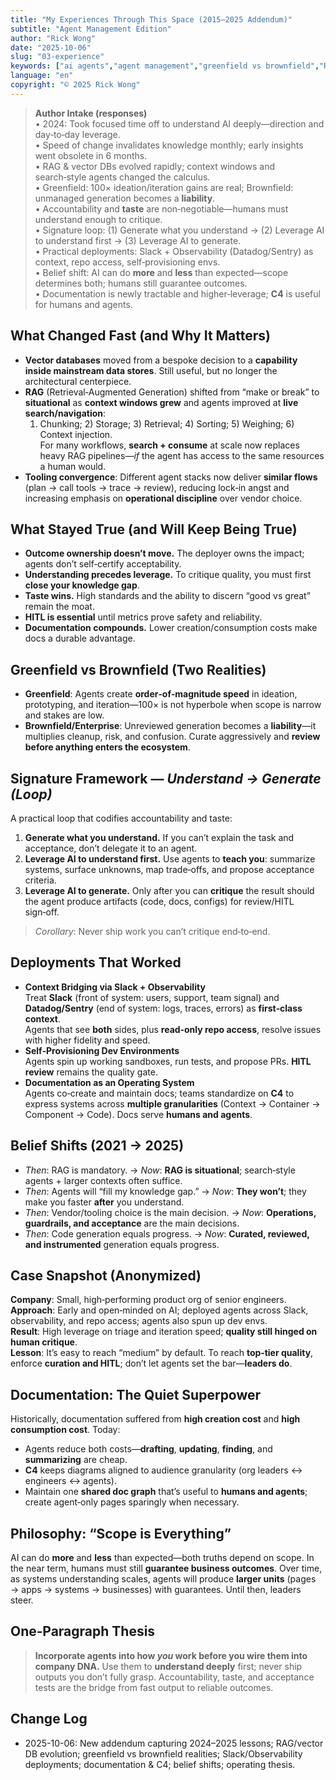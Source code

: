 ```yaml
---
title: "My Experiences Through This Space (2015–2025 Addendum)"
subtitle: "Agent Management Edition"
author: "Rick Wong"
date: "2025-10-06"
slug: "03-experience"
keywords: ["ai agents","agent management","greenfield vs brownfield","RAG","vector databases","C4 diagrams","documentation","observability","HITL"]
language: "en"
copyright: "© 2025 Rick Wong"
---
```


> **Author Intake (responses)**  
> • 2024: Took focused time off to understand AI deeply—direction and day‑to‑day leverage.  
> • Speed of change invalidates knowledge monthly; early insights went obsolete in 6 months.  
> • RAG & vector DBs evolved rapidly; context windows and search‑style agents changed the calculus.  
> • Greenfield: 100× ideation/iteration gains are real; Brownfield: unmanaged generation becomes a **liability**.  
> • Accountability and **taste** are non‑negotiable—humans must understand enough to critique.  
> • Signature loop: (1) Generate what you understand → (2) Leverage AI to understand first → (3) Leverage AI to generate.  
> • Practical deployments: Slack + Observability (Datadog/Sentry) as context, repo access, self‑provisioning envs.  
> • Belief shift: AI can do **more** and **less** than expected—scope determines both; humans still guarantee outcomes.  
> • Documentation is newly tractable and higher‑leverage; **C4** is useful for humans and agents.

## What Changed Fast (and Why It Matters)
- **Vector databases** moved from a bespoke decision to a **capability inside mainstream data stores**. Still useful, but no longer the architectural centerpiece.  
- **RAG** (Retrieval‑Augmented Generation) shifted from “make or break” to **situational** as **context windows grew** and agents improved at **live search/navigation**:  
  1) Chunking; 2) Storage; 3) Retrieval; 4) Sorting; 5) Weighing; 6) Context injection.  
  For many workflows, **search + consume** at scale now replaces heavy RAG pipelines—*if* the agent has access to the same resources a human would.  
- **Tooling convergence**: Different agent stacks now deliver **similar flows** (plan → call tools → trace → review), reducing lock‑in angst and increasing emphasis on **operational discipline** over vendor choice.

## What Stayed True (and Will Keep Being True)
- **Outcome ownership doesn’t move.** The deployer owns the impact; agents don’t self‑certify acceptability.  
- **Understanding precedes leverage.** To critique quality, you must first **close your knowledge gap**.  
- **Taste wins.** High standards and the ability to discern “good vs great” remain the moat.  
- **HITL is essential** until metrics prove safety and reliability.  
- **Documentation compounds.** Lower creation/consumption costs make docs a durable advantage.

## Greenfield vs Brownfield (Two Realities)
- **Greenfield**: Agents create **order‑of‑magnitude speed** in ideation, prototyping, and iteration—100× is not hyperbole when scope is narrow and stakes are low.  
- **Brownfield/Enterprise**: Unreviewed generation becomes a **liability**—it multiplies cleanup, risk, and confusion. Curate aggressively and **review before anything enters the ecosystem**.

## Signature Framework — *Understand → Generate (Loop)*
A practical loop that codifies accountability and taste:
1. **Generate what you understand.** If you can’t explain the task and acceptance, don’t delegate it to an agent.  
2. **Leverage AI to understand first.** Use agents to **teach you**: summarize systems, surface unknowns, map trade‑offs, and propose acceptance criteria.  
3. **Leverage AI to generate.** Only after you can **critique** the result should the agent produce artifacts (code, docs, configs) for review/HITL sign‑off.

> *Corollary*: Never ship work you can’t critique end‑to‑end.

## Deployments That Worked
- **Context Bridging via Slack + Observability**  
  Treat **Slack** (front of system: users, support, team signal) and **Datadog/Sentry** (end of system: logs, traces, errors) as **first‑class context**.  
  Agents that see **both** sides, plus **read‑only repo access**, resolve issues with higher fidelity and speed.  
- **Self‑Provisioning Dev Environments**  
  Agents spin up working sandboxes, run tests, and propose PRs. **HITL review** remains the quality gate.  
- **Documentation as an Operating System**  
  Agents co‑create and maintain docs; teams standardize on **C4** to express systems across **multiple granularities** (Context → Container → Component → Code). Docs serve **humans and agents**.

## Belief Shifts (2021 → 2025)
- *Then*: RAG is mandatory. → *Now*: **RAG is situational**; search‑style agents + larger contexts often suffice.  
- *Then*: Agents will “fill my knowledge gap.” → *Now*: **They won’t**; they make you faster **after** you understand.  
- *Then*: Vendor/tooling choice is the main decision. → *Now*: **Operations, guardrails, and acceptance** are the main decisions.  
- *Then*: Code generation equals progress. → *Now*: **Curated, reviewed, and instrumented** generation equals progress.

## Case Snapshot (Anonymized)
**Company**: Small, high‑performing product org of senior engineers.  
**Approach**: Early and open‑minded on AI; deployed agents across Slack, observability, and repo access; agents also spun up dev envs.  
**Result**: High leverage on triage and iteration speed; **quality still hinged on human critique**.  
**Lesson**: It’s easy to reach “medium” by default. To reach **top‑tier quality**, enforce **curation and HITL**; don’t let agents set the bar—**leaders do**.

## Documentation: The Quiet Superpower
Historically, documentation suffered from **high creation cost** and **high consumption cost**. Today:
- Agents reduce both costs—**drafting**, **updating**, **finding**, and **summarizing** are cheap.  
- **C4** keeps diagrams aligned to audience granularity (org leaders ↔ engineers ↔ agents).  
- Maintain one **shared doc graph** that’s useful to **humans and agents**; create agent‑only pages sparingly when necessary.

## Philosophy: “Scope is Everything”
AI can do **more** and **less** than expected—both truths depend on scope. In the near term, humans must still **guarantee business outcomes**. Over time, as systems understanding scales, agents will produce **larger units** (pages → apps → systems → businesses) with guarantees. Until then, leaders steer.

## One‑Paragraph Thesis
> **Incorporate agents into how *you* work before you wire them into company DNA.** Use them to **understand deeply** first; never ship outputs you don’t fully grasp. Accountability, taste, and acceptance tests are the bridge from fast output to reliable outcomes.

## Change Log
- 2025-10-06: New addendum capturing 2024–2025 lessons; RAG/vector DB evolution; greenfield vs brownfield realities; Slack/Observability deployments; documentation & C4; belief shifts; operating thesis.
